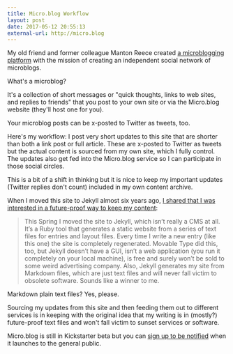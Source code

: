 ```yaml
---
title: Micro.blog Workflow
layout: post
date: 2017-05-12 20:55:13
external-url: http://micro.blog
---
```


My old friend and former colleague Manton Reece created [a microblogging platform](https://micro.blog/about) with the mission of creating an independent social network of microblogs.

What's a microblog?

It's a collection of short messages or "quick thoughts, links to web sites, and replies to friends" that you post to your own site or via the Micro.blog website (they'll host one for you).

Your microblog posts can be x-posted to Twitter as tweets, too. 

Here's my workflow: I post very short updates to this site that are shorter than both a link post or full article. These are x-posted to Twitter as tweets but the actual content is sourced from my own site, which I fully control. The updates also get fed into the Micro.blog service so I can participate in those social circles.

This is a bit of a shift in thinking but it is nice to keep my important updates (Twitter replies don't count) included in my own content archive.

When I moved this site to Jekyll almost six years ago, [I shared that I was interested in a future-proof way to keep my content](http://ryanirelan.com/2011/07/30/navel-gazing.html):

> This Spring I moved the site to Jekyll, which isn’t really a CMS at all. It’s a Ruby tool that generates a static website from a series of text files for entries and layout files. Every time I write a new entry (like this one) the site is completely regenerated. Movable Type did this, too, but Jekyll doesn’t have a GUI, isn’t a web application (you run it completely on your local machine), is free and surely won’t be sold to some weird advertising company. Also, Jekyll generates my site from Markdown files, which are just text files and will never fall victim to obsolete software. Sounds like a winner to me.

Markdown plain text files? Yes, please.

Sourcing my updates from this site and then feeding them out to different services is in keeping with the original idea that my writing is in (mostly?) future-proof text files and won't fall victim to sunset services or software.

Micro.blog is still in Kickstarter beta but you can [sign up to be notified](https://micro.blog/) when it launches to the general public. 